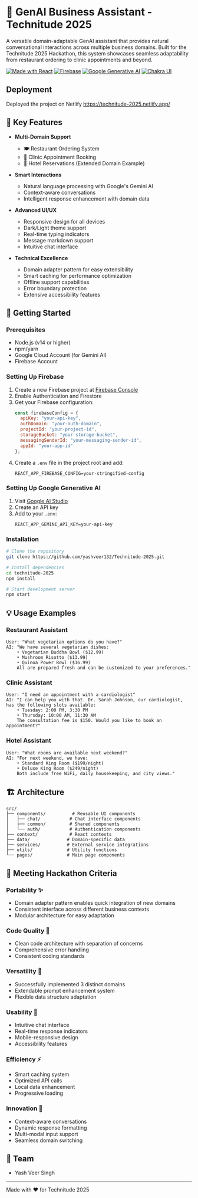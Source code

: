# 🤖 GenAI Business Assistant - Technitude 2025

A versatile domain-adaptable GenAI assistant that provides natural conversational interactions across multiple business domains. Built for the Technitude 2025 Hackathon, this system showcases seamless adaptability from restaurant ordering to clinic appointments and beyond.

[![Made with React](https://img.shields.io/badge/Made%20with-React-61DAFB.svg)](https://reactjs.org/)
[![Firebase](https://img.shields.io/badge/Firebase-FFCA28?logo=firebase&logoColor=black)](https://firebase.google.com/)
[![Google Generative AI](https://img.shields.io/badge/Google%20Gemini-4285F4?logo=google&logoColor=white)](https://ai.google.dev/)
[![Chakra UI](https://img.shields.io/badge/Chakra%20UI-319795?logo=chakra-ui&logoColor=white)](https://chakra-ui.com/)

## Deployment

Deployed the project on Netlify
https://technitude-2025.netlify.app/

## 🌟 Key Features

- **Multi-Domain Support**
  - 🍽️ Restaurant Ordering System
  - 🏥 Clinic Appointment Booking
  - 🏨 Hotel Reservations (Extended Domain Example)

- **Smart Interactions**
  - Natural language processing with Google's Gemini AI
  - Context-aware conversations
  - Intelligent response enhancement with domain data
  
- **Advanced UI/UX**
  - Responsive design for all devices
  - Dark/Light theme support
  - Real-time typing indicators
  - Message markdown support
  - Intuitive chat interface
  
- **Technical Excellence**
  - Domain adapter pattern for easy extensibility
  - Smart caching for performance optimization
  - Offline support capabilities
  - Error boundary protection
  - Extensive accessibility features

## 🚀 Getting Started

### Prerequisites
- Node.js (v14 or higher)
- npm/yarn
- Google Cloud Account (for Gemini AI)
- Firebase Account

### Setting Up Firebase
1. Create a new Firebase project at [Firebase Console](https://console.firebase.google.com/)
2. Enable Authentication and Firestore
3. Get your Firebase configuration:
   ```javascript
   const firebaseConfig = {
     apiKey: "your-api-key",
     authDomain: "your-auth-domain",
     projectId: "your-project-id",
     storageBucket: "your-storage-bucket",
     messagingSenderId: "your-messaging-sender-id",
     appId: "your-app-id"
   };
   ```
4. Create a `.env` file in the project root and add:
   ```
   REACT_APP_FIREBASE_CONFIG=your-stringified-config
   ```

### Setting Up Google Generative AI
1. Visit [Google AI Studio](https://makersuite.google.com/app/apikey)
2. Create an API key
3. Add to your `.env`:
   ```
   REACT_APP_GEMINI_API_KEY=your-api-key
   ```

### Installation
```bash
# Clone the repository
git clone https://github.com/yashveer132/Technitude-2025.git

# Install dependencies
cd technitude-2025
npm install

# Start development server
npm start
```

## 💡 Usage Examples

### Restaurant Assistant
```
User: "What vegetarian options do you have?"
AI: "We have several vegetarian dishes:
    • Vegetarian Buddha Bowl ($12.99)
    • Mushroom Risotto ($13.99)
    • Quinoa Power Bowl ($16.99)
    All are prepared fresh and can be customized to your preferences."
```

### Clinic Assistant
```
User: "I need an appointment with a cardiologist"
AI: "I can help you with that. Dr. Sarah Johnson, our cardiologist, has the following slots available:
    • Tuesday: 2:00 PM, 3:30 PM
    • Thursday: 10:00 AM, 11:30 AM
    The consultation fee is $150. Would you like to book an appointment?"
```

### Hotel Assistant
```
User: "What rooms are available next weekend?"
AI: "For next weekend, we have:
    • Standard King Room ($199/night)
    • Deluxe King Room ($249/night)
    Both include free WiFi, daily housekeeping, and city views."
```

## 🏗️ Architecture

```
src/
├── components/          # Reusable UI components
│   ├── chat/           # Chat interface components
│   ├── common/         # Shared components
│   └── auth/           # Authentication components
├── context/            # React contexts
├── data/              # Domain-specific data
├── services/          # External service integrations
├── utils/             # Utility functions
└── pages/             # Main page components
```

## 🎯 Meeting Hackathon Criteria

### Portability ✨
- Domain adapter pattern enables quick integration of new domains
- Consistent interface across different business contexts
- Modular architecture for easy adaptation

### Code Quality 📝
- Clean code architecture with separation of concerns
- Comprehensive error handling
- Consistent coding standards

### Versatility 🔄
- Successfully implemented 3 distinct domains
- Extendable prompt enhancement system
- Flexible data structure adaptation

### Usability 👥
- Intuitive chat interface
- Real-time response indicators
- Mobile-responsive design
- Accessibility features

### Efficiency ⚡
- Smart caching system
- Optimized API calls
- Local data enhancement
- Progressive loading

### Innovation 🎨
- Context-aware conversations
- Dynamic response formatting
- Multi-modal input support
- Seamless domain switching

## 👥 Team

- Yash Veer Singh

---
Made with ❤️ for Technitude 2025
